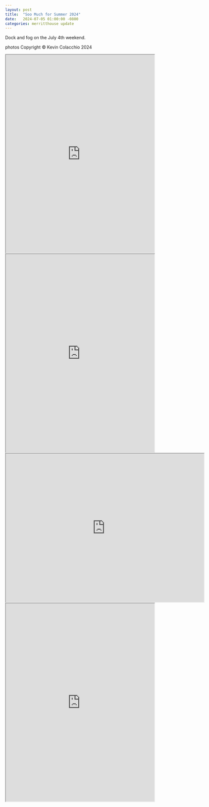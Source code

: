 ```yaml
---
layout: post
title:  "Soo Much for Summer 2024"
date:   2024-07-05 01:00:00 -0800
categories: merritthouse update
---
```


<p>Dock and fog on the July 4th weekend.</p>
<p>photos Copyright © Kevin Colacchio 2024</p>

<iframe src="https://drive.google.com/file/d/1Qw-GNj-8xD19463RpjXstMlBZl8fDKK_/preview" width="480" height="640" allow="autoplay"></iframe>
<br>
<iframe src="https://drive.google.com/file/d/14ck2OnAK8AZNCRwCutTrINsBRHkSlthP/preview" width="480" height="640" allow="autoplay"></iframe>
<br>
<iframe src="https://drive.google.com/file/d/1ldb-GnEkRhi75_QBqPftBj8aUjpHB2GM/preview" width="640" height="480" allow="autoplay"></iframe>
<br>
<iframe src="https://drive.google.com/file/d/1qn7N7mwLzILlVTy9xxyGFE-GPc2EekoX/preview" width="480" height="640" allow="autoplay"></iframe>

